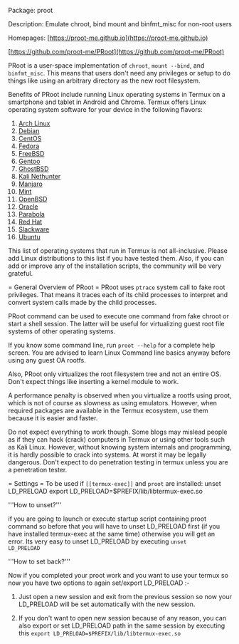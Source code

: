 Package: proot 

Description: Emulate chroot, bind mount and binfmt_misc for non-root users 

Homepages: [https://proot-me.github.io](https://proot-me.github.io)

[https://github.com/proot-me/PRoot](https://github.com/proot-me/PRoot)


PRoot is a user-space implementation of <code>chroot</code>, <code>mount --bind</code>, and <code>binfmt_misc</code>. This means that users don't need any privileges or setup to do things like using an arbitrary directory as the new root filesystem.


Benefits of PRoot include running Linux operating systems in Termux on a smartphone and tablet in Android and Chrome. Termux offers Linux operating system software for your device in the following flavors:


1. [Arch Linux](https://termuxarch.github.io/docsTermuxArch/)
2. [Debian](https://people.debian.org/~wookey/bootstrap.html)
2. [CentOS](https://www.centos.org/download/)
2. [Fedora](https://wiki.termux.com/wiki/Fedora)
2. [FreeBSD](https://www.freebsd.org/where.html)
2. [Gentoo](https://www.gentoo.org/downloads/)
2. [GhostBSD](http://www.ghostbsd.org/download)
2. [Kali Nethunter](https://wiki.termux.com/wiki/Kali_Nethunter)
2. [Manjaro](https://manjaro.org/get-manjaro/)
2. [Mint](https://linuxmint.com/download.php)
2. [OpenBSD](https://www.openbsd.org/ftp.html)
2. [Oracle](http://www.oracle.com/technetwork/server-storage/linux/downloads/default-150441.html)
2. [Parabola](https://wiki.parabola.nu/Main_Page)
2. [Red Hat](https://access.redhat.com/downloads/)
2. [Slackware](https://wiki.termux.com/wiki/Slackware)
2. [Ubuntu](https://people.debian.org/~wookey/bootstrap.html)


This list of operating systems that run in Termux is not all-inclusive. Please add Linux distributions to this list if you have tested them. Also, if you can add or improve any of the installation scripts, the community will be very grateful.

= General Overview of PRoot =
PRoot uses `ptrace` system call to fake root privileges. That means it traces each of its child processes to interpret and convert system calls made by the child processes.


PRoot command can be used to execute one command from fake chroot or start a shell session. The latter will be useful for virtualizing guest root file systems of other operating systems.


If you know some command line, run <code>proot --help</code> for a complete help screen. You are advised to learn Linux Command line basics anyway before using any guest OA rootfs.


Also, PRoot only virtualizes the root filesystem tree and not an entire OS. Don't expect things like inserting a kernel module to work.


A performance penalty is observed when you virtualize a rootfs using proot, which is not of course as slowness as using emulators. However, when required packages are available in the Termux ecosystem, use them because it is easier and faster.


Do not expect everything to work though. Some blogs may mislead people as if they can hack (crack) computers in Termux or using other tools such as Kali Linux. However, without knowing system internals and programming, it is hardly possible to crack into systems. At worst it may be legally dangerous. Don't expect to do penetration testing in termux unless you are a penetration tester.


= Settings =
To be used if <code>[[termux-exec]]</code> and <code>proot</code> are installed:
   unset LD_PRELOAD
   export LD_PRELOAD=$PREFIX/lib/libtermux-exec.so


'''How to unset?'''


if you are going to launch or execute startup script containing proot command so before that you will have to unset LD_PRELOAD first (if you have installed termux-exec at the same time) otherwise you will get an error. Its very easy to unset LD_PRELOAD by executing <code>unset LD_PRELOAD</code>


'''How to set back?'''


Now if you completed your proot work and you want to use your termux so now you have two options to again set/export LD_PRELOAD :-

1) Just open a new session and exit from the previous session so now your LD_PRELOAD will be set automatically with the new session.

2) If you don't want to open new session because of any reason, you can also export or set LD_PRELOAD path in the same session by executing this <code>export LD_PRELOAD=$PREFIX/lib/libtermux-exec.so



